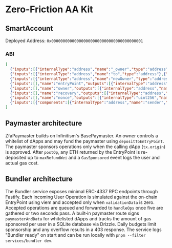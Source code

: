 # Zero-Friction AA Kit

## SmartAccount

Deployed Address: `0x0000000000000000000000000000000000000001`

### ABI
```json
[
  {"inputs":[{"internalType":"address","name":"_owner","type":"address"},{"internalType":"address","name":"_recovery","type":"address"},{"internalType":"address","name":"_entryPoint","type":"address"}],"stateMutability":"nonpayable","type":"constructor"},
  {"inputs":[{"internalType":"address","name":"to","type":"address"},{"internalType":"uint256","name":"value","type":"uint256"},{"internalType":"bytes","name":"data","type":"bytes"}],"name":"execute","outputs":[],"stateMutability":"nonpayable","type":"function"},
  {"inputs":[{"internalType":"address","name":"newOwner","type":"address"}],"name":"changeOwner","outputs":[],"stateMutability":"nonpayable","type":"function"},
  {"inputs":[],"name":"entryPoint","outputs":[{"internalType":"address","name":"","type":"address"}],"stateMutability":"view","type":"function"},
  {"inputs":[],"name":"owner","outputs":[{"internalType":"address","name":"","type":"address"}],"stateMutability":"view","type":"function"},
  {"inputs":[],"name":"recovery","outputs":[{"internalType":"address","name":"","type":"address"}],"stateMutability":"view","type":"function"},
  {"inputs":[],"name":"nonce","outputs":[{"internalType":"uint256","name":"","type":"uint256"}],"stateMutability":"view","type":"function"},
  {"inputs":[{"components":[{"internalType":"address","name":"sender","type":"address"},{"internalType":"uint256","name":"nonce","type":"uint256"},{"internalType":"bytes","name":"initCode","type":"bytes"},{"internalType":"bytes","name":"callData","type":"bytes"},{"internalType":"uint256","name":"callGasLimit","type":"uint256"},{"internalType":"uint256","name":"verificationGasLimit","type":"uint256"},{"internalType":"uint256","name":"preVerificationGas","type":"uint256"},{"internalType":"uint256","name":"maxFeePerGas","type":"uint256"},{"internalType":"uint256","name":"maxPriorityFeePerGas","type":"uint256"},{"internalType":"bytes","name":"paymasterAndData","type":"bytes"},{"internalType":"bytes","name":"signature","type":"bytes"}],"internalType":"UserOperation","name":"userOp","type":"tuple"},{"internalType":"bytes32","name":"userOpHash","type":"bytes32"},{"internalType":"uint256","name":"missingAccountFunds","type":"uint256"}],"name":"validateUserOp","outputs":[{"internalType":"uint256","name":"validationData","type":"uint256"}],"stateMutability":"nonpayable","type":"function"}
]
```

## Paymaster architecture
ZfaPaymaster builds on Infinitism's BasePaymaster. An owner controls a whitelist
of dApps and may fund the paymaster using `depositToEntryPoint`. The paymaster
sponsors operations only when the calling dApp (`tx.origin`) is approved. After
`postOp`, any ETH returned by the EntryPoint is re-deposited up to `maxRefundWei`
and a `GasSponsored` event logs the user and actual gas cost.

## Bundler architecture
The Bundler service exposes minimal ERC-4337 RPC endpoints through Fastify. Each incoming User Operation is simulated against the on-chain EntryPoint using viem and accepted only when `validationData` is zero. Accepted operations are queued and forwarded to `handleOps` once five are gathered or two seconds pass. A built‑in paymaster route signs `paymasterAndData` for whitelisted dApps and tracks the amount of gas sponsored per user in a SQLite database via Drizzle. Daily budgets limit sponsorship and any overflow results in a 403 response. The service logs "Bundler ready" on start and can be run locally with `pnpm --filter services/bundler dev`.
